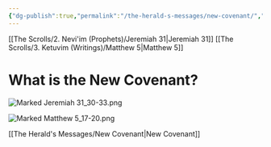 ```yaml
---
{"dg-publish":true,"permalink":"/the-herald-s-messages/new-covenant/","tags":["#Jeremiah31","#Matthew5","#TheHeraldsMessages","#SnipJeremiah31_30-33","#SnipMatthew5_17-20"]}
---
```


[[The Scrolls/2. Nevi'im (Prophets)/Jeremiah 31\|Jeremiah 31]]
[[The Scrolls/3. Ketuvim (Writings)/Matthew 5\|Matthew 5]]

# What is the New Covenant?

![Marked Jeremiah 31_30-33.png](/img/user/Assets/attachments/Marked%20Jeremiah%2031_30-33.png)

![Marked Matthew 5_17-20.png](/img/user/Assets/attachments/Marked%20Matthew%205_17-20.png)

[[The Herald's Messages/New Covenant\|New Covenant]]
